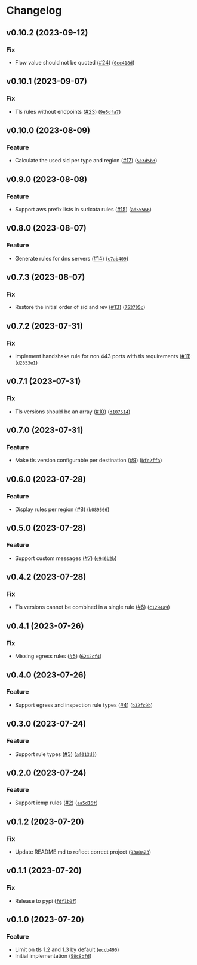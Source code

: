 # Changelog

<!--next-version-placeholder-->

## v0.10.2 (2023-09-12)

### Fix

* Flow value should not be quoted ([#24](https://github.com/binxio/aws-network-firewall/issues/24)) ([`0cc418d`](https://github.com/binxio/aws-network-firewall/commit/0cc418d16327a0e7c9ea361809dab6b97921afb4))

## v0.10.1 (2023-09-07)

### Fix

* Tls rules without endpoints ([#23](https://github.com/binxio/aws-network-firewall/issues/23)) ([`9e5dfa7`](https://github.com/binxio/aws-network-firewall/commit/9e5dfa7a6f4f47dfcebd129a1124ef3e5c921538))

## v0.10.0 (2023-08-09)

### Feature

* Calculate the used sid per type and region ([#17](https://github.com/binxio/aws-network-firewall/issues/17)) ([`5e3d5b3`](https://github.com/binxio/aws-network-firewall/commit/5e3d5b39fee2d28c1edc5de31419271e8edf7a33))

## v0.9.0 (2023-08-08)

### Feature

* Support aws prefix lists in suricata rules ([#15](https://github.com/binxio/aws-network-firewall/issues/15)) ([`ad55566`](https://github.com/binxio/aws-network-firewall/commit/ad555668c1cf277121bb9a6d2ddc7f86f98293a8))

## v0.8.0 (2023-08-07)

### Feature

* Generate rules for dns servers ([#14](https://github.com/binxio/aws-network-firewall/issues/14)) ([`c7ab409`](https://github.com/binxio/aws-network-firewall/commit/c7ab4090523be52f2d06a673c7d9525e762d0751))

## v0.7.3 (2023-08-07)

### Fix

* Restore the initial order of sid and rev ([#13](https://github.com/binxio/aws-network-firewall/issues/13)) ([`753705c`](https://github.com/binxio/aws-network-firewall/commit/753705c5f233ff3a064f7d9fb26b4eef0b897838))

## v0.7.2 (2023-07-31)

### Fix

* Implement handshake rule for non 443 ports with tls requirements ([#11](https://github.com/binxio/aws-network-firewall/issues/11)) ([`d2653e1`](https://github.com/binxio/aws-network-firewall/commit/d2653e1e0f81bf1cdee66076ae89bdede14b6118))

## v0.7.1 (2023-07-31)

### Fix

* Tls versions should be an array ([#10](https://github.com/binxio/aws-network-firewall/issues/10)) ([`d107514`](https://github.com/binxio/aws-network-firewall/commit/d1075147296ae4c68e82742b41bd4a0b4b41341f))

## v0.7.0 (2023-07-31)

### Feature

* Make tls version configurable per destination ([#9](https://github.com/binxio/aws-network-firewall/issues/9)) ([`bfe2ffa`](https://github.com/binxio/aws-network-firewall/commit/bfe2ffad70026272dc34a2b8f7e780ad0c4de403))

## v0.6.0 (2023-07-28)

### Feature

* Display rules per region ([#8](https://github.com/binxio/aws-network-firewall/issues/8)) ([`b089566`](https://github.com/binxio/aws-network-firewall/commit/b089566df82603c5c676791732ebddca1ace4cdb))

## v0.5.0 (2023-07-28)

### Feature

* Support custom messages ([#7](https://github.com/binxio/aws-network-firewall/issues/7)) ([`e946b2b`](https://github.com/binxio/aws-network-firewall/commit/e946b2b9853310587c7d05e85ea9a40de90f720f))

## v0.4.2 (2023-07-28)

### Fix

* Tls versions cannot be combined in a single rule ([#6](https://github.com/binxio/aws-network-firewall/issues/6)) ([`c1294a9`](https://github.com/binxio/aws-network-firewall/commit/c1294a9329043da3145eee0bdd5967c12954ccbd))

## v0.4.1 (2023-07-26)

### Fix

* Missing egress rules ([#5](https://github.com/binxio/aws-network-firewall/issues/5)) ([`6242cf4`](https://github.com/binxio/aws-network-firewall/commit/6242cf4988f007d29491c4295ded76c92b01c419))

## v0.4.0 (2023-07-26)

### Feature

* Support egress and inspection rule types ([#4](https://github.com/binxio/aws-network-firewall/issues/4)) ([`b32fc9b`](https://github.com/binxio/aws-network-firewall/commit/b32fc9bd7488607ad715a88b494d877715d032bc))

## v0.3.0 (2023-07-24)

### Feature

* Support rule types ([#3](https://github.com/binxio/aws-network-firewall/issues/3)) ([`af013d5`](https://github.com/binxio/aws-network-firewall/commit/af013d5e70511c8e4fc8bcbff78260e8e35d42b5))

## v0.2.0 (2023-07-24)

### Feature

* Support icmp rules ([#2](https://github.com/binxio/aws-network-firewall/issues/2)) ([`aa5d16f`](https://github.com/binxio/aws-network-firewall/commit/aa5d16f895f08323cd62812b2dddee78560ec79b))

## v0.1.2 (2023-07-20)

### Fix

* Update README.md to reflect correct project ([`93a8a23`](https://github.com/binxio/aws-network-firewall/commit/93a8a23c0a789c59c6c0009cbc497d20b4808e30))

## v0.1.1 (2023-07-20)

### Fix

* Release to pypi ([`fdf1b0f`](https://github.com/binxio/aws-network-firewall/commit/fdf1b0fd2809aef5b33ffb646776a715d0b93452))

## v0.1.0 (2023-07-20)

### Feature

* Limit on tls 1.2 and 1.3 by default ([`eccb490`](https://github.com/binxio/aws-network-firewall/commit/eccb490dfc52e6dcd0e10f9dd35b32f0fe81130a))
* Initial implementation ([`58c8bfd`](https://github.com/binxio/aws-network-firewall/commit/58c8bfdb384799d70c75c4bf83c55ded8bc914eb))

